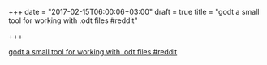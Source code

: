 +++
date = "2017-02-15T06:00:06+03:00"
draft = true
title = "godt a small tool for working with .odt files  #reddit"

+++

<p><a href="https://t.co/rsUOZfk1rQ">godt a small tool for working with .odt files  #reddit</a></p>
